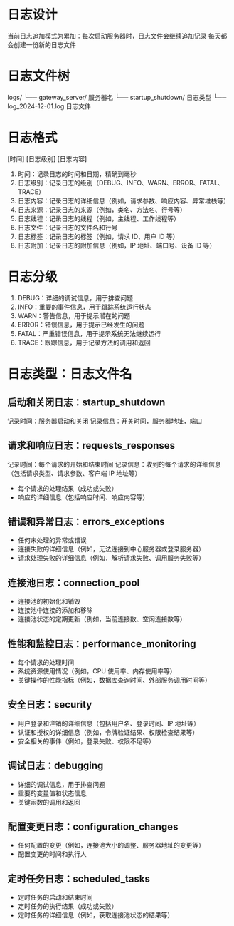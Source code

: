 # 日志设计
当前日志追加模式为累加：每次启动服务器时，日志文件会继续追加记录
每天都会创建一份新的日志文件

# 日志文件树
logs/
└── gateway_server/     服务器名
    └── startup_shutdown/   日志类型
        └── log_2024-12-01.log  日志文件

# 日志格式
[时间] [日志级别] [日志内容]
1. 时间：记录日志的时间和日期，精确到毫秒
2. 日志级别：记录日志的级别（DEBUG、INFO、WARN、ERROR、FATAL、TRACE）
4. 日志内容：记录日志的详细信息（例如，请求参数、响应内容、异常堆栈等）
5. 日志来源：记录日志的来源（例如，类名、方法名、行号等）
6. 日志线程：记录日志的线程（例如，主线程、工作线程等）
7. 日志文件：记录日志的文件名和行号
8. 日志标签：记录日志的标签（例如，请求 ID、用户 ID 等）
9. 日志附加：记录日志的附加信息（例如，IP 地址、端口号、设备 ID 等）

# 日志分级
1. DEBUG：详细的调试信息，用于排查问题
2. INFO：重要的事件信息，用于跟踪系统运行状态
3. WARN：警告信息，用于提示潜在的问题
4. ERROR：错误信息，用于提示已经发生的问题
5. FATAL：严重错误信息，用于提示系统无法继续运行
6. TRACE：跟踪信息，用于记录方法的调用和返回

# 日志类型：日志文件名
## 启动和关闭日志：startup_shutdown
记录时间：服务器启动和关闭
记录信息：开关时间，服务器地址，端口
 
## 请求和响应日志：requests_responses
记录时间：每个请求的开始和结束时间
记录信息：收到的每个请求的详细信息（包括请求类型、请求参数、客户端 IP 地址等）
* 每个请求的处理结果（成功或失败）
* 响应的详细信息（包括响应时间、响应内容等）

## 错误和异常日志：errors_exceptions
* 任何未处理的异常或错误
* 连接失败的详细信息（例如，无法连接到中心服务器或登录服务器）
* 请求处理失败的详细信息（例如，解析请求失败、调用服务失败等）

## 连接池日志：connection_pool
* 连接池的初始化和销毁
* 连接池中连接的添加和移除
* 连接池状态的定期更新（例如，当前连接数、空闲连接数等）

## 性能和监控日志：performance_monitoring
* 每个请求的处理时间
* 系统资源使用情况（例如，CPU 使用率、内存使用率等）
* 关键操作的性能指标（例如，数据库查询时间、外部服务调用时间等）

## 安全日志：security
* 用户登录和注销的详细信息（包括用户名、登录时间、IP 地址等）
* 认证和授权的详细信息（例如，令牌验证结果、权限检查结果等）
* 安全相关的事件（例如，登录失败、权限不足等）

## 调试日志：debugging
* 详细的调试信息，用于排查问题
* 重要的变量值和状态信息
* 关键函数的调用和返回

## 配置变更日志：configuration_changes
* 任何配置的变更（例如，连接池大小的调整、服务器地址的变更等）
* 配置变更的时间和执行人

## 定时任务日志：scheduled_tasks
* 定时任务的启动和结束时间
* 定时任务的执行结果（成功或失败）
* 定时任务的详细信息（例如，获取连接池状态的结果等）